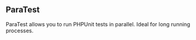 ParaTest
--------
ParaTest allows you to run PHPUnit tests in parallel. Ideal for long running processes.

